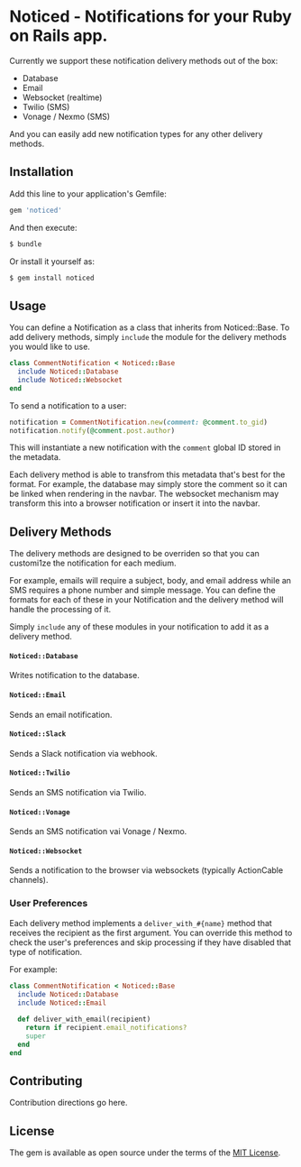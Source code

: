 # Noticed - Notifications for your Ruby on Rails app.

Currently we support these notification delivery methods out of the box:

* Database
* Email
* Websocket (realtime)
* Twilio (SMS)
* Vonage / Nexmo (SMS)

And you can easily add new notification types for any other delivery methods.

## Installation
Add this line to your application's Gemfile:

```ruby
gem 'noticed'
```

And then execute:
```bash
$ bundle
```

Or install it yourself as:
```bash
$ gem install noticed
```

## Usage

You can define a Notification as a class that inherits from Noticed::Base. To add delivery methods, simply `include` the module for the delivery methods you would like to use.

```ruby
class CommentNotification < Noticed::Base
  include Noticed::Database
  include Noticed::Websocket
end
```

To send a notification to a user:

```ruby
notification = CommentNotification.new(comment: @comment.to_gid)
notification.notify(@comment.post.author)
```

This will instantiate a new notification with the `comment` global ID stored in the metadata. 

Each delivery method is able to transfrom this metadata that's best for the format. For example, the database may simply store the comment so it can be linked when rendering in the navbar. The websocket mechanism may transform this into a browser notification or insert it into the navbar.

## Delivery Methods

The delivery methods are designed to be overriden so that you can customi1ze the notification for each medium. 

For example, emails will require a subject, body, and email address while an SMS requires a phone number and simple message. You can define the formats for each of these in your Notification and the delivery method will handle the processing of it.

Simply `include` any of these modules in your notification to add it as a delivery method.

#### `Noticed::Database`

Writes notification to the database.

#### `Noticed::Email`
Sends an email notification.

#### `Noticed::Slack`
Sends a Slack notification via webhook.

#### `Noticed::Twilio`
Sends an SMS notification via Twilio.

#### `Noticed::Vonage`
Sends an SMS notification vai Vonage / Nexmo.

#### `Noticed::Websocket`
Sends a notification to the browser via websockets (typically ActionCable channels).

### User Preferences

Each delivery method implements a `deliver_with_#{name}` method that receives the recipient as the first argument. You can override this method to check the user's preferences and skip processing if they have disabled that type of notification.

For example:

```ruby
class CommentNotification < Noticed::Base
  include Noticed::Database
  include Noticed::Email
  
  def deliver_with_email(recipient)
    return if recipient.email_notifications?
    super
  end
end
```



## Contributing
Contribution directions go here.

## License
The gem is available as open source under the terms of the [MIT License](https://opensource.org/licenses/MIT).
